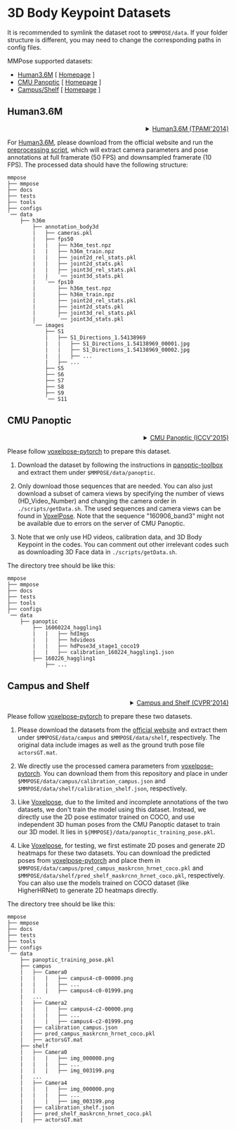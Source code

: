 # 3D Body Keypoint Datasets

It is recommended to symlink the dataset root to `$MMPOSE/data`.
If your folder structure is different, you may need to change the corresponding paths in config files.

MMPose supported datasets:

- [Human3.6M](#human36m) \[ [Homepage](http://vision.imar.ro/human3.6m/description.php) \]
- [CMU Panoptic](#cmu-panoptic) \[ [Homepage](http://domedb.perception.cs.cmu.edu/) \]
- [Campus/Shelf](#campus-and-shelf) \[ [Homepage](http://campar.in.tum.de/Chair/MultiHumanPose) \]

## Human3.6M

<!-- [DATASET] -->

<details>
<summary align="right"><a href="https://ieeexplore.ieee.org/abstract/document/6682899/">Human3.6M (TPAMI'2014)</a></summary>

```bibtex
@article{h36m_pami,
  author = {Ionescu, Catalin and Papava, Dragos and Olaru, Vlad and Sminchisescu,  Cristian},
  title = {Human3.6M: Large Scale Datasets and Predictive Methods for 3D Human Sensing in Natural Environments},
  journal = {IEEE Transactions on Pattern Analysis and Machine Intelligence},
  publisher = {IEEE Computer Society},
  volume = {36},
  number = {7},
  pages = {1325-1339},
  month = {jul},
  year = {2014}
}
```

</details>

For [Human3.6M](http://vision.imar.ro/human3.6m/description.php), please download from the official website and run the [preprocessing script](/tools/dataset_converters/preprocess_h36m.py), which will extract camera parameters and pose annotations at full framerate (50 FPS) and downsampled framerate (10 FPS). The processed data should have the following structure:

```text
mmpose
├── mmpose
├── docs
├── tests
├── tools
├── configs
`── data
    ├── h36m
        ├── annotation_body3d
        |   ├── cameras.pkl
        |   ├── fps50
        |   |   ├── h36m_test.npz
        |   |   ├── h36m_train.npz
        |   |   ├── joint2d_rel_stats.pkl
        |   |   ├── joint2d_stats.pkl
        |   |   ├── joint3d_rel_stats.pkl
        |   |   `── joint3d_stats.pkl
        |   `── fps10
        |       ├── h36m_test.npz
        |       ├── h36m_train.npz
        |       ├── joint2d_rel_stats.pkl
        |       ├── joint2d_stats.pkl
        |       ├── joint3d_rel_stats.pkl
        |       `── joint3d_stats.pkl
        `── images
            ├── S1
            |   ├── S1_Directions_1.54138969
            |   |   ├── S1_Directions_1.54138969_00001.jpg
            |   |   ├── S1_Directions_1.54138969_00002.jpg
            |   |   ├── ...
            |   ├── ...
            ├── S5
            ├── S6
            ├── S7
            ├── S8
            ├── S9
            `── S11
```

## CMU Panoptic

<details>
<summary align="right"><a href="https://openaccess.thecvf.com/content_iccv_2015/html/Joo_Panoptic_Studio_A_ICCV_2015_paper.html">CMU Panoptic (ICCV'2015)</a></summary>

```bibtex
@Article = {joo_iccv_2015,
author = {Hanbyul Joo, Hao Liu, Lei Tan, Lin Gui, Bart Nabbe, Iain Matthews, Takeo Kanade, Shohei Nobuhara, and Yaser Sheikh},
title = {Panoptic Studio: A Massively Multiview System for Social Motion Capture},
booktitle = {ICCV},
year = {2015}
}
```

</details>

Please follow [voxelpose-pytorch](https://github.com/microsoft/voxelpose-pytorch) to prepare this dataset.

1. Download the dataset by following the instructions in [panoptic-toolbox](https://github.com/CMU-Perceptual-Computing-Lab/panoptic-toolbox) and extract them under `$MMPOSE/data/panoptic`.

2. Only download those sequences that are needed. You can also just download a subset of camera views by specifying the number of views (HD_Video_Number) and changing the camera order in `./scripts/getData.sh`. The used sequences and camera views can be found in [VoxelPose](https://arxiv.org/abs/2004.06239). Note that the sequence "160906_band3" might not be available due to errors on the server of CMU Panoptic.

3. Note that we only use HD videos,  calibration data, and 3D Body Keypoint in the codes. You can comment out other irrelevant codes such as downloading 3D Face data in `./scripts/getData.sh`.

The directory tree should be like this:

```text
mmpose
├── mmpose
├── docs
├── tests
├── tools
├── configs
`── data
    ├── panoptic
        ├── 16060224_haggling1
        |   |   ├── hdImgs
        |   |   ├── hdvideos
        |   |   ├── hdPose3d_stage1_coco19
        |   |   ├── calibration_160224_haggling1.json
        ├── 160226_haggling1
            ├── ...
```

## Campus and Shelf

<details>
<summary align="right"><a href="http://campar.in.tum.de/pub/belagiannis2014cvpr/belagiannis2014cvpr.pdf">Campus and Shelf (CVPR'2014)</a></summary>

```bibtex
@inproceedings {belagian14multi,
    title = {{3D} Pictorial Structures for Multiple Human Pose Estimation},
    author = {Belagiannis, Vasileios and Amin, Sikandar and Andriluka, Mykhaylo and Schiele, Bernt and Navab
    Nassir and Ilic, Slobo
    booktitle = {IEEE Computer Society Conference on Computer Vision and Pattern Recognition (CVPR)},
    year = {2014},
    month = {June},
    organization={IEEE}
}
```

</details>

Please follow [voxelpose-pytorch](https://github.com/microsoft/voxelpose-pytorch) to prepare these two datasets.

1. Please download the datasets from the [official website](http://campar.in.tum.de/Chair/MultiHumanPose) and extract them under `$MMPOSE/data/campus` and `$MMPOSE/data/shelf`, respectively. The original data include images as well as the ground truth pose file `actorsGT.mat`.

2. We directly use the processed camera parameters from [voxelpose-pytorch](https://github.com/microsoft/voxelpose-pytorch). You can download them from this repository and place in under `$MMPOSE/data/campus/calibration_campus.json` and `$MMPOSE/data/shelf/calibration_shelf.json`, respectively.

3. Like [Voxelpose](https://github.com/microsoft/voxelpose-pytorch), due to the limited and incomplete annotations of the two datasets, we don't train the model using this dataset. Instead, we directly use the 2D pose estimator trained on COCO, and use independent 3D human poses from the CMU Panoptic dataset to train our 3D model. It lies in `${MMPOSE}/data/panoptic_training_pose.pkl`.

4. Like [Voxelpose](https://github.com/microsoft/voxelpose-pytorch), for testing, we first estimate 2D poses and generate 2D heatmaps for these two datasets. You can download the predicted poses from [voxelpose-pytorch](https://github.com/microsoft/voxelpose-pytorch) and place them in  `$MMPOSE/data/campus/pred_campus_maskrcnn_hrnet_coco.pkl` and `$MMPOSE/data/shelf/pred_shelf_maskrcnn_hrnet_coco.pkl`, respectively. You can also use the models trained on COCO dataset (like HigherHRNet) to generate 2D heatmaps directly.

The directory tree should be like this:

```text
mmpose
├── mmpose
├── docs
├── tests
├── tools
├── configs
`── data
    ├── panoptic_training_pose.pkl
    ├── campus
    |   ├── Camera0
    |   |   |   ├── campus4-c0-00000.png
    |   |   |   ├── ...
    |   |   |   ├── campus4-c0-01999.png
    |   ...
    |   ├── Camera2
    |   |   |   ├── campus4-c2-00000.png
    |   |   |   ├── ...
    |   |   |   ├── campus4-c2-01999.png
    |   ├── calibration_campus.json
    |   ├── pred_campus_maskrcnn_hrnet_coco.pkl
    |   ├── actorsGT.mat
    ├── shelf
    |   ├── Camera0
    |   |   |   ├── img_000000.png
    |   |   |   ├── ...
    |   |   |   ├── img_003199.png
    |   ...
    |   ├── Camera4
    |   |   |   ├── img_000000.png
    |   |   |   ├── ...
    |   |   |   ├── img_003199.png
    |   ├── calibration_shelf.json
    |   ├── pred_shelf_maskrcnn_hrnet_coco.pkl
    |   ├── actorsGT.mat
```
